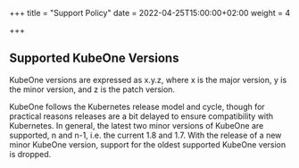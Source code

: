 +++
title = "Support Policy"
date = 2022-04-25T15:00:00+02:00
weight = 4

+++

## Supported KubeOne Versions

KubeOne versions are expressed as x.y.z, where x is the major version, y is the
minor version, and z is the patch version.

KubeOne follows the Kubernetes release model and cycle, though for practical reasons
releases are a bit delayed to ensure compatibility with Kubernetes. In general,
the latest two minor versions of KubeOne are supported, n and n-1, i.e. the current 1.8 and 1.7.
With the release of a new minor KubeOne version, support for the oldest supported
KubeOne version is dropped.
